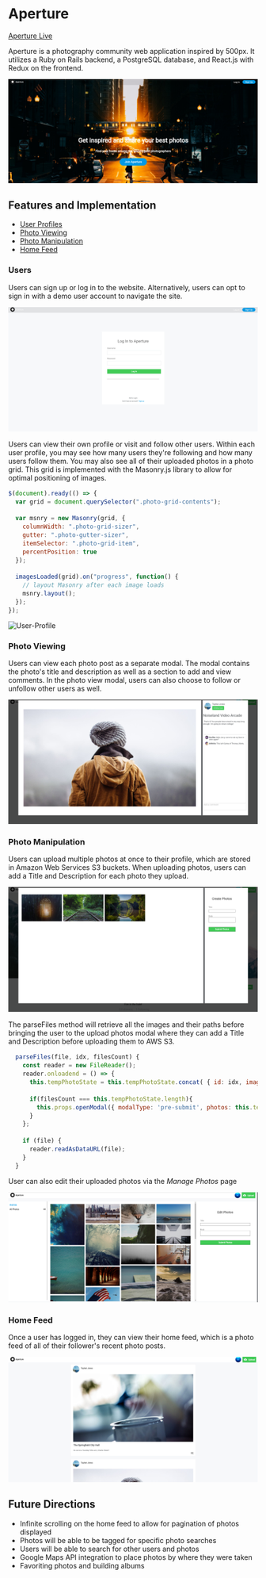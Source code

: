 # Aperture

[Aperture Live][heroku]

[heroku]: https://aperture-px.herokuapp.com

Aperture is a photography community web application inspired by 500px. It utilizes a Ruby on Rails backend, a PostgreSQL database, and React.js with Redux on the frontend.

![Spash-Page](./docs/images/splash.png)

## Features and Implementation

- [User Profiles](#users)
- [Photo Viewing](#photo-viewing)
- [Photo Manipulation](#photo-manipulation)
- [Home Feed](#home-feed)

### Users

Users can sign up or log in to the website. Alternatively, users can opt to sign in with a demo user account to navigate the site.

![Login-Page](./docs/images/login.png)

Users can view their own profile or visit and follow other users. Within each user profile, you may see how many users they're following and how many users follow them. You may also see all of their uploaded photos in a photo grid. This grid is implemented with the Masonry.js library to allow for optimal positioning of images.

```js
$(document).ready(() => {
  var grid = document.querySelector(".photo-grid-contents");

  var msnry = new Masonry(grid, {
    columnWidth: ".photo-grid-sizer",
    gutter: ".photo-gutter-sizer",
    itemSelector: ".photo-grid-item",
    percentPosition: true
  });

  imagesLoaded(grid).on("progress", function() {
    // layout Masonry after each image loads
    msnry.layout();
  });
});
```

![User-Profile](./docs/images/user_profile.gif)

### Photo Viewing

Users can view each photo post as a separate modal. The modal contains the photo's title and description as well as a section to add and view comments. In the photo view modal, users can also choose to follow or unfollow other users as well.

![Photo-Show](./docs/images/photo_show.png)

### Photo Manipulation

Users can upload multiple photos at once to their profile, which are stored in Amazon Web Services S3 buckets. When uploading photos, users can add a Title and Description for each photo they upload.

![Upload-Photos](./docs/images/upload_photo_modal.png)

The parseFiles method will retrieve all the images and their paths before bringing the user to the upload photos modal where they can add a Title and Description before uploading them to AWS S3.

```js
  parseFiles(file, idx, filesCount) {
    const reader = new FileReader();
    reader.onloadend = () => {
      this.tempPhotoState = this.tempPhotoState.concat( { id: idx, image_url: reader.result, imageFile: file} );

      if(filesCount === this.tempPhotoState.length){
        this.props.openModal({ modalType: 'pre-submit', photos: this.tempPhotoState });
      }
    };

    if (file) {
      reader.readAsDataURL(file);
    }
  }
```

User can also edit their uploaded photos via the _Manage Photos_ page

![Edit-Photos](./docs/images/edit_photos.png)

### Home Feed

Once a user has logged in, they can view their home feed, which is a photo feed of all of their follower's recent photo posts.

![Home-Feed](./docs/images/home_feed.png)

## Future Directions

- Infinite scrolling on the home feed to allow for pagination of photos displayed
- Photos will be able to be tagged for specific photo searches
- Users will be able to search for other users and photos
- Google Maps API integration to place photos by where they were taken
- Favoriting photos and building albums
